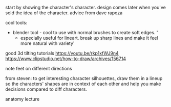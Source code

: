 start by showing the character's character. design comes later when you've sold 
the idea of the character. advice from dave rapoza

cool tools:
- blender tool - cool to use with normal brushes to create soft edges. '
	- especially useful for lineart. break up sharp lines and make it feel more natural with variety'

good 3d tilting tutorials https://youtu.be/rkp1xfWJ9n4
https://www.clipstudio.net/how-to-draw/archives/156714

note feet on different directions

from steven: to get interesting character silhouettes, draw them in a lineup so
the characters' shapes are in context of each other and help you make decisions
compared to diff characters.

anatomy lecture